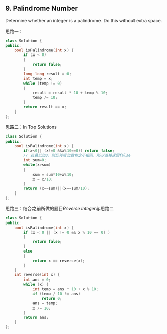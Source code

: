 ## 9. Palindrome Number

Determine whether an integer is a palindrome. Do this without extra space.

思路一：

```c++
class Solution {
public:
	bool isPalindrome(int x) {
		if (x < 0)
		{
			return false;
		}
		long long result = 0;
		int temp = x;
		while (temp != 0)
		{
			result = result * 10 + temp % 10;
			temp /= 10;
		}
		return result == x;
	}
};
```

思路二：In Top Solutions

```c++
class Solution {
public:
    bool isPalindrome(int x) {
        if(x<0|| (x!=0 &&x%10==0)) return false;
      	// 若最低位0，则反转后位数肯定不相同，所以直接返回false
        int sum=0;
        while(x>sum)
        {
            sum = sum*10+x%10;
            x = x/10;
        }
        return (x==sum)||(x==sum/10);
    }
};
```

思路三：结合之前所做的题目*Reverse Integer*与思路二

```c++
class Solution {
public:
	bool isPalindrome(int x) {
		if (x < 0 || (x != 0 && x % 10 == 0) )
		{
			return false;
		}
		else
		{
			return x == reverse(x);
		}
	}
	int reverse(int x) {
		int ans = 0;
		while (x) {
			int temp = ans * 10 + x % 10;
			if (temp / 10 != ans)
				return 0;
			ans = temp;
			x /= 10;
		}
		return ans;
	}
};
```